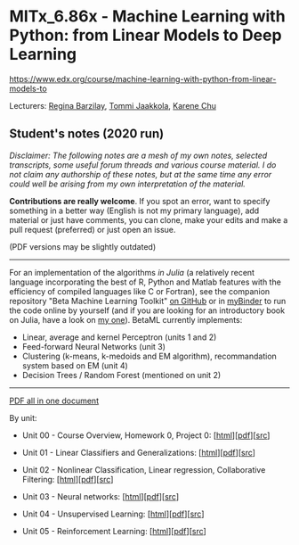 # MITx_6.86x - Machine Learning with Python: from Linear Models to Deep Learning

https://www.edx.org/course/machine-learning-with-python-from-linear-models-to

Lecturers: [Regina Barzilay](https://www.edx.org/bio/regina-barzilay), [Tommi Jaakkola](https://www.edx.org/bio/tommi-jaakkola), [Karene Chu](https://www.edx.org/bio/karene-chu)


## Student's notes (2020 run) ##

_Disclaimer: The following notes are a mesh of my own notes, selected transcripts, some useful forum threads and various course material. I do not claim any authorship of these notes, but at the same time any error could well be arising from my own interpretation of the material._

**Contributions are really welcome**. If you spot an error, want to specify something in a better way (English is not my primary language), add material or just have comments, you can clone, make your edits and make a pull request (preferred) or just open an issue.

<!--(PDF versions <del>may be </del> are <del>slightly</del> outdated)-->
(PDF versions may be slightly outdated)

--------------------------------------------------------------------------------
For an implementation of the algorithms _in Julia_ (a relatively recent language incorporating the best of R, Python and Matlab features with the efficiency of compiled languages like C or Fortran), see the companion repository "Beta Machine Learning Toolkit" [on GitHub](https://github.com/sylvaticus/BetaML.jl ) or in [myBinder](https://mybinder.org/v2/gh/sylvaticus/BetaML.jl/master) to run the code online by yourself (and if you are looking for an introductory book on Julia, have a look on [my one](https://www.julia-book.com/)).
BetaML currently implements:
- Linear, average and kernel Perceptron (units 1 and 2)
- Feed-forward Neural Networks (unit 3)
- Clustering (k-means, k-medoids and EM algorithm), recommandation system based on EM (unit 4)
- Decision Trees / Random Forest (mentioned on unit 2)
--------------------------------------------------------------------------------

[PDF all in one document](MITx_6.86x_notes.md.pdf)

By unit:

- Unit 00 - Course Overview, Homework 0, Project 0:  [[html](https://stackedit.io/viewer#!url=https://github.com/sylvaticus/MITx_6.86x/raw/master/Unit%2000%20-%20Course%20Overview%2C%20Homework%200%2C%20Project%200/Unit%2000%20-%20Course%20Overview%2C%20Homework%200%2C%20Project%200.md)][[pdf](Unit%2000%20-%20Course%20Overview%2C%20Homework%200%2C%20Project%200/Unit%2000%20-%20Course%20Overview%2C%20Homework%200%2C%20Project%200.md.pdf)][[src](Unit%2000%20-%20Course%20Overview%2C%20Homework%200%2C%20Project%200/Unit%2000%20-%20Course%20Overview%2C%20Homework%200%2C%20Project%200.md)]

- Unit 01 - Linear Classifiers and Generalizations:  [[html](https://stackedit.io/viewer#!url=https://github.com/sylvaticus/MITx_6.86x/raw/master/Unit%2001%20-%20Linear%20Classifiers%20and%20Generalizations/Unit%2001%20-%20Linear%20Classifiers%20and%20Generalizations.md)][[pdf](Unit%2001%20-%20Linear%20Classifiers%20and%20Generalizations/Unit%2001%20-%20Linear%20Classifiers%20and%20Generalizations.md.pdf)][[src](Unit%2001%20-%20Linear%20Classifiers%20and%20Generalizations/Unit%2001%20-%20Linear%20Classifiers%20and%20Generalizations.md)]

- Unit 02 - Nonlinear Classification, Linear regression, Collaborative Filtering:   [[html](https://stackedit.io/viewer#!url=https://github.com/sylvaticus/MITx_6.86x/raw/master/Unit%2002%20-%20Nonlinear%20Classification%2C%20Linear%20regression%2C%20Collaborative%20Filtering/Unit%2002%20-%20Nonlinear%20Classification%2C%20Linear%20regression%2C%20Collaborative%20Filtering.md)][[pdf](Unit%2002%20-%20Nonlinear%20Classification%2C%20Linear%20regression%2C%20Collaborative%20Filtering/Unit%2002%20-%20Nonlinear%20Classification%2C%20Linear%20regression%2C%20Collaborative%20Filtering.md.pdf)][[src](Unit%2002%20-%20Nonlinear%20Classification%2C%20Linear%20regression%2C%20Collaborative%20Filtering/Unit%2002%20-%20Nonlinear%20Classification%2C%20Linear%20regression%2C%20Collaborative%20Filtering.md)]

- Unit 03 - Neural networks:   [[html](https://stackedit.io/viewer#!url=https://github.com/sylvaticus/MITx_6.86x/raw/master/Unit%2003%20-%20Neural%20networks/Unit%2003%20-%20Neural%20networks.md)][[pdf](Unit%2003%20-%20Neural%20networks/Unit%2003%20-%20Neural%20networks.md.pdf)][[src](Unit%2003%20-%20Neural%20networks/Unit%2003%20-%20Neural%20networks.md)]

- Unit 04 - Unsupervised Learning:   [[html](https://stackedit.io/viewer#!url=https://github.com/sylvaticus/MITx_6.86x/raw/master/Unit%2004%20-%20Unsupervised%20Learning/Unit%2004%20-%20Unsupervised%20Learning.md)][[pdf](Unit%2004%20-%20Unsupervised%20Learning/Unit%2004%20-%20Unsupervised%20Learning.md.pdf)][[src](Unit%2004%20-%20Unsupervised%20Learning/Unit%2004%20-%20Unsupervised%20Learning.md)]

- Unit 05 - Reinforcement Learning: [[html](https://stackedit.io/viewer#!url=https://github.com/sylvaticus/MITx_6.86x/raw/master/Unit%2005%20-%20Reinforcement%20Learning/Unit%2005%20-%20Reinforcement%20Learning.md)][[pdf](Unit%2005%20-%20Reinforcement%20Learning/Unit%2005%20-%20Reinforcement%20Learning.md.pdf)][[src](Unit%2005%20-%20Reinforcement%20Learning/Unit%2005%20-%20Reinforcement%20Learning.md)]
